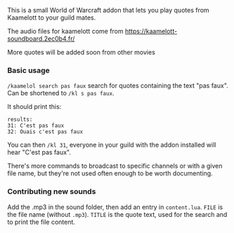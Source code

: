 This is a small World of Warcraft addon that lets you play quotes from Kaamelott to your guild mates.

The audio files for kaamelott come from https://kaamelott-soundboard.2ec0b4.fr/

More quotes will be added soon from other movies

### Basic usage

`/kaamelol search pas faux` search for quotes containing the text "pas faux". Can be shortened to `/kl s pas faux`.

It should print this:


```
results:
31: C'est pas faux
32: Ouais c'est pas faux
```

You can then `/kl 31`, everyone in your guild with the addon installed will hear "C'est pas faux".

There's more commands to broadcast to specific channels or with a given file name, but they're not used often enough to be worth documenting.

### Contributing new sounds

Add the .mp3 in the sound folder, then add an entry in `content.lua`. `FILE` is the file name (without `.mp3`). `TITLE` is the quote text, used for the search and to print the file content.
